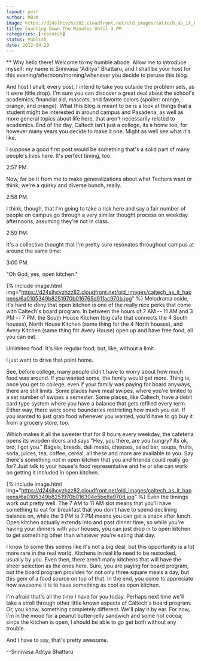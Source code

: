 ```yaml
---
layout: post
author: MB3K
image: https://d24slhcvzhzz82.cloudfront.net/old_images/caltech_as_it_happens/6a0105349b8251970b016765c449b9970b.jpg
title: Counting Down the Minutes Until 3 PM
categories: [research]
status: Publish
date: 2012-04-29
---
```



** Why hello there! Welcome to my humble abode. Allow me to introduce myself: my name is Srinivasa "Aditya" Bhattaru, and I shall be your host for this evening/afternoon/morning/whenever you decide to peruse this blog.

 And host I shall; every post, I intend to take you outside the problem sets, as it were (title drop). I'm sure you can discover a great deal about the school's academics, financial aid, mascots, and favorite colors (spoiler: orange, orange, and orange). What this blog is meant to be is a look at things that a student might be interested in around campus and Pasadena, as well as more general topics about life here, that aren't necessarily related to academics. End of the day, Caltech isn't just a college, its a home too, for however many years you decide to make it one. Might as well see what it's like.

 I suppose a good first post would be something that's a solid part of many people's lives here. It's perfect timing, too.

2:57 PM.

 Now, far be it from me to make generalizations about what Techers want or think; we're a quirky and diverse bunch, really.

2:58 PM.

 I think, though, that I'm going to take a risk here and say a fair number of people on campus go through a very similar thought process on weekday afternoons, assuming they're not in class.

2:59 PM.

 It's a collective thought that I'm pretty sure resonates throughout campus at around the same time:

3:00 PM.

"Oh God, yes, open kitchen."

{% include image.html img="https://d24slhcvzhzz82.cloudfront.net/old_images/caltech_as_it_happens/6a0105349b8251970b016765d911ac970b.jpg" %}
 Melodrama aside, it's hard to deny that open kitchen is one of the really nice perks that come with Caltech's board program. In between the hours of 7 AM -- 11 AM and 3 PM -- 7 PM, the South House Kitchen (big cafe that connects the 4 South houses), North House Kitchen (same thing for the 4 North houses), and Avery Kitchen (same thing for Avery House) open up and have free food, all you can eat.

 Unlimited food. It's like regular food, but, like, without a limit.

 I just want to drive that point home.

 See, before college, many people didn't have to worry about how much food was around. If you wanted some, the family would get more. Thing is, once you get to college, even if your family was paying for board anyways, there are still limits. Some places have meal swipes, where you're limited to a set number of swipes a semester. Some places, like Caltech, have a debit card type system where you have a balance that gets refilled every term. Either way, there were some boundaries restricting how much you eat. If you wanted to just grab food whenever you wanted, you'd have to go buy it from a grocery store, too.

 Which makes it all the sweeter that for 8 hours every weekday, the cafeteria opens its wooden doors and says "Hey, you there, are you hungry? Its ok, bro, I got you." Bagels, breads, deli meats, cheeses, salad bar, soups, fruits, soda, juices, tea, coffee, cereal, all these and more are available to you. Say there's something not in open kitchen that you and friends could really go for? Just talk to your house's food representative and he or she can work on getting it included in open kitchen.


{% include image.html img="https://d24slhcvzhzz82.cloudfront.net/old_images/caltech_as_it_happens/6a0105349b8251970b016304e5be8a970d.jpg" %}
 Even the timings work out pretty well. The 7 AM to 11 AM slot means that you'll have something to eat for breakfast that you don't have to spend declining balance on, while the 3 PM to 7 PM means you can get a snack after lunch. Open kitchen actually extends into and past dinner time, so while you're having your dinners with your houses, you can just drop in to open kitchen to get something other than whatever you're eating that day.

 I know to some this seems like it's not a big deal, but this opportunity is a lot more rare in the real world. Kitchens in real life need to be restocked, usually by you. Even then, there aren't many kitchens that will have the sheer selection as the ones here. Sure, you are paying for board program, but the board program provides for not only three square meals a day, but this gem of a food source on top of that. In the end, you come to appreciate how awesome it is to have something as cool as open kitchen.

 I'm afraid that's all the time I have for you today. Perhaps next time we'll take a stroll through other little known aspects of Caltech's board program. Or, you know, something completely different. We'll play it by ear. For now, I'm in the mood for a peanut butter-jelly sandwich and some hot cocoa; since the kitchen is open, I should be able to go get both without any trouble.

 And I have to say, that's pretty awesome.

--Srinivasa Aditya Bhattaru

